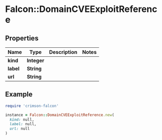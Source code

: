 # Falcon::DomainCVEExploitReference

## Properties

| Name | Type | Description | Notes |
| ---- | ---- | ----------- | ----- |
| **kind** | **Integer** |  |  |
| **label** | **String** |  |  |
| **url** | **String** |  |  |

## Example

```ruby
require 'crimson-falcon'

instance = Falcon::DomainCVEExploitReference.new(
  kind: null,
  label: null,
  url: null
)
```

